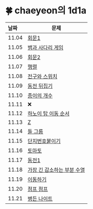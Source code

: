 # 🍀 chaeyeon의 1d1a

| 날짜    | 문제                                                                                                                                                                                                                                                                                                  |
|:------|-----------------------------------------------------------------------------------------------------------------------------------------------------------------------------------------------------------------------------------------------------------------------------------------------------|
| 11.04 | [회문1](https://swexpertacademy.com/main/code/problem/problemDetail.do?contestProbId=AV14QpAaAAwCFAYi&categoryId=AV14QpAaAAwCFAYi&categoryType=CODE&problemTitle=%ED%9A%8C%EB%AC%B81&orderBy=FIRST_REG_DATETIME&selectCodeLang=ALL&select-1=&pageSize=10&pageIndex=1)                                 |
| 11.05 | [뱀과 사다리 게임](https://www.acmicpc.net/problem/16928)                                                                                                                                                                                                                                                  |
| 11.06 | [회문2](https://swexpertacademy.com/main/code/problem/problemDetail.do?problemLevel=3&contestProbId=AV14Rq5aABUCFAYi&categoryId=AV14Rq5aABUCFAYi&categoryType=CODE&problemTitle=s%2Fw+%EB%AC%B8%EC%A0%9C%ED%95%B4%EA%B2%B0&orderBy=SUBMIT_COUNT&selectCodeLang=ALL&select-1=3&pageSize=10&pageIndex=1) |
| 11.07 | [행렬](https://www.acmicpc.net/problem/1080)                                                                                                                                                                                                                                                          |
| 11.08 | [전구와 스위치](https://www.acmicpc.net/problem/2138)                                                                                                                                                                                                                                                     |
| 11.09 | [동전 뒤집기](https://www.acmicpc.net/problem/1285)                                                                                                                                                                                                                                                      |
| 11.10 | [종이의 개수](https://www.acmicpc.net/problem/1780)                                                                                                                                                                                                                                                      |
| 11.11 | ❌                                                                                                                                                                                                                                                                                                   |
| 11.12 | [하노이 탑 이동 순서](https://www.acmicpc.net/problem/11729)                                                                                                                                                                                                                                                |
| 11.13 | [Z](https://www.acmicpc.net/problem/1074)                                                                                                                                                                                                                                                           |
| 11.14 | [돌 그룹](https://www.acmicpc.net/problem/12886)                                                                                                                                                                                                                                                       |
| 11.15 | [단지번호붙이기](https://www.acmicpc.net/problem/2667)                                                                                                                                                                                                                                                     |
| 11.16 | [토마토](https://www.acmicpc.net/problem/7569)                                                                                                                                                                                                                                                         |
| 11.17 | [동전1](https://www.acmicpc.net/problem/2293)                                                                                                                                                                                                                                                         |
| 11.18 | [가장 긴 감소하는 부분 수열](https://www.acmicpc.net/problem/11722)                                                                                                                                                                                                                                            |
| 11.19 | [이동하기](https://www.acmicpc.net/problem/11048)                                                                                                                                                                                                                                                       |
| 11.20 | [점프 점프](https://www.acmicpc.net/problem/11060)                                                                                                                                                                                                                                                      |
| 11.21 | [병든 나이트](https://www.acmicpc.net/problem/1783)                                                                                                                                                                                                                                                     |
